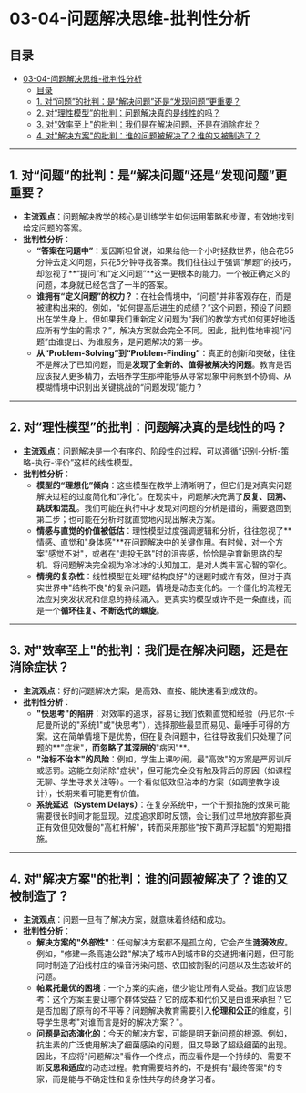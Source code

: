 # 03-04-问题解决思维-批判性分析

## 目录

- [03-04-问题解决思维-批判性分析](#03-04-问题解决思维-批判性分析)
  - [目录](#目录)
  - [1. 对“问题”的批判：是“解决问题”还是“发现问题”更重要？](#1-对问题的批判是解决问题还是发现问题更重要)
  - [2. 对“理性模型”的批判：问题解决真的是线性的吗？](#2-对理性模型的批判问题解决真的是线性的吗)
  - [3. 对"效率至上"的批判：我们是在解决问题，还是在消除症状？](#3-对效率至上的批判我们是在解决问题还是在消除症状)
  - [4. 对"解决方案"的批判：谁的问题被解决了？谁的又被制造了？](#4-对解决方案的批判谁的问题被解决了谁的又被制造了)

---

## 1. 对“问题”的批判：是“解决问题”还是“发现问题”更重要？

- **主流观点**：问题解决教学的核心是训练学生如何运用策略和步骤，有效地找到给定问题的答案。
- **批判性分析**：
  - **“答案在问题中”**：爱因斯坦曾说，如果给他一个小时拯救世界，他会花55分钟去定义问题，只花5分钟寻找答案。我们往往过于强调“解题”的技巧，却忽视了**“提问”和“定义问题”**这一更根本的能力。一个被正确定义的问题，本身就已经包含了一半的答案。
  - **谁拥有“定义问题”的权力？**：在社会情境中，“问题”并非客观存在，而是被建构出来的。例如，“如何提高后进生的成绩？”这个问题，预设了问题出在学生身上。但如果我们重新定义问题为“我们的教学方式如何更好地适应所有学生的需求？”，解决方案就会完全不同。因此，批判性地审视“问题”由谁提出、为谁服务，是问题解决的第一步。
  - **从“Problem-Solving”到“Problem-Finding”**：真正的创新和突破，往往不是解决了已知问题，而是**发现了全新的、值得被解决的问题**。教育是否应该投入更多精力，去培养学生那种能够从寻常现象中洞察到不协调、从模糊情境中识别出关键挑战的“问题发现”能力？

---

## 2. 对“理性模型”的批判：问题解决真的是线性的吗？

- **主流观点**：问题解决是一个有序的、阶段性的过程，可以遵循“识别-分析-策略-执行-评价”这样的线性模型。
- **批判性分析**：
  - **模型的“理想化”倾向**：这些模型在教学上清晰明了，但它们是对真实问题解决过程的过度简化和“净化”。在现实中，问题解决充满了**反复、回溯、跳跃和混乱**。我们可能在执行中才发现对问题的分析是错的，需要退回到第二步；也可能在分析时就直觉地闪现出解决方案。
  - **情感与直觉的价值被低估**：理性模型过度强调逻辑和分析，往往忽视了**情感、直觉和"身体感"**在问题解决中的关键作用。有时候，对一个方案"感觉不对"，或者在"走投无路"时的沮丧感，恰恰是孕育新思路的契机。将问题解决完全视为冷冰冰的认知加工，是对人类丰富心智的窄化。
  - **情境的复杂性**：线性模型在处理"结构良好"的谜题时或许有效，但对于真实世界中"结构不良"的复杂问题，情境是动态变化的。一个僵化的流程无法应对突发状况和信息的持续涌入。更真实的模型或许不是一条直线，而是一个**循环往复、不断迭代的螺旋**。

---

## 3. 对"效率至上"的批判：我们是在解决问题，还是在消除症状？

- **主流观点**：好的问题解决方案，是高效、直接、能快速看到成效的。
- **批判性分析**：
  - **"快思考"的陷阱**：对效率的追求，容易让我们依赖直觉和经验（丹尼尔·卡尼曼所说的"系统1"或"快思考"），选择那些最显而易见、最唾手可得的方案。这在简单情境下是优势，但在复杂问题中，往往导致我们只处理了问题的**"症状"**，而忽略了其深层的**"病因"**。
  - **"治标不治本"的风险**：例如，学生上课吵闹，最"高效"的方案是严厉训斥或惩罚。这能立刻消除"症状"，但可能完全没有触及背后的原因（如课程无聊、学生寻求关注等）。一个看似低效但治本的方案（如调整教学设计），长期来看可能更有价值。
  - **系统延迟（System Delays）**：在复杂系统中，一个干预措施的效果可能需要很长时间才能显现。过度追求即时反馈，会让我们过早地放弃那些真正有效但见效慢的"高杠杆解"，转而采用那些"按下葫芦浮起瓢"的短期措施。

---

## 4. 对"解决方案"的批判：谁的问题被解决了？谁的又被制造了？

- **主流观点**：问题一旦有了解决方案，就意味着终结和成功。
- **批判性分析**：
  - **解决方案的"外部性"**：任何解决方案都不是孤立的，它会产生**涟漪效应**。例如，"修建一条高速公路"解决了城市A到城市B的交通拥堵问题，但可能同时制造了沿线村庄的噪音污染问题、农田被割裂的问题以及生态破坏的问题。
  - **帕累托最优的困境**：一个方案的实施，很少能让所有人受益。我们应该思考：这个方案主要让哪个群体受益？它的成本和代价又是由谁来承担？它是否加剧了原有的不平等？问题解决教育需要引入**伦理和公正**的维度，引导学生思考"对谁而言是好的解决方案？"。
  - **问题是动态演化的**：今天的解决方案，可能是明天新问题的根源。例如，抗生素的广泛使用解决了细菌感染的问题，但又导致了超级细菌的出现。因此，不应将"问题解决"看作一个终点，而应看作是一个持续的、需要不断**反思和适应**的动态过程。教育需要培养的，不是拥有"最终答案"的专家，而是能与不确定性和复杂性共存的终身学习者。

